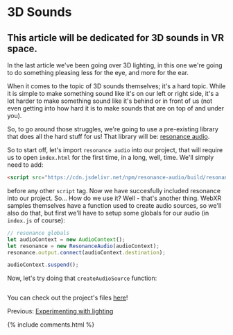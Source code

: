 # 3D Sounds

## This article will be dedicated for 3D sounds in VR space.

In the last article we've been going over 3D lighting, in this one we're going to do something pleasing less for the eye, and more for the ear.

When it comes to the topic of 3D sounds themselves; it's a hard topic. While it is simple to make something sound like it's on our left or right side, it's a lot harder to make something sound like it's behind or in front of us (not even getting into how hard it is to make sounds that are on top of and under you). 

So, to go around those struggles, we're going to use a pre-existing library that does all the hard stuff for us! That library will be: [resonance audio](https://resonance-audio.github.io/resonance-audio/).

So to start off, let's import `resonance audio` into our project, that will require us to open `index.html` for the first time, in a long, well, time. We'll simply need to add: 
```html
<script src="https://cdn.jsdelivr.net/npm/resonance-audio/build/resonance-audio.min.js"></script>
```

before any other `script` tag. Now we have succesfully included resonance into our project. So... How do we use it? Well - that's another thing. WebXR samples themselves have a function used to create audio sources, so we'll also do that, but first we'll have to setup some globals for our audio (in `index.js` of course):
```js
// resonance globals
let audioContext = new AudioContext();
let resonance = new ResonanceAudio(audioContext);
resonance.output.connect(audioContext.destination);

audioContext.suspend();
```

Now, let's try doing that `createAudioSource` function:
```js

```

You can check out the project's files [here](https://github.com/beProsto/webxr-tutorial/tree/master/projects/tutorial10)!

Previous: [Experimenting with lighting](tutorial9)

<div GITHUB_API_ID="10"></div>

{% include comments.html %}
